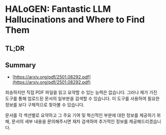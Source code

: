 # HALoGEN: Fantastic LLM Hallucinations and Where to Find Them
## TL;DR
## Summary
- [https://arxiv.org/pdf/2501.08292.pdf](https://arxiv.org/pdf/2501.08292.pdf)

죄송하지만 직접 PDF 파일을 읽고 요약할 수 있는 능력은 없습니다. 그러나 제가 가진 도구를 통해 업로드된 문서의 일부분을 검색할 수 있습니다. 이 도구를 사용하여 필요한 정보를 보다 구체적으로 찾아볼 수 있습니다.

문서를 각 섹션별로 요약하고 그 주요 기여 및 혁신적인 부분에 대한 정보를 제공하기 위해, 문서의 세부 내용을 문의해주시면 재차 검색하여 추가적인 정보를 제공해드리겠습니다.